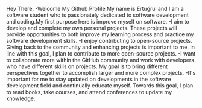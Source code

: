 Hey There,
-Welcome My Github Profile.My name is Ertuğrul and I am a software student who is passionately dedicated to software development and coding.My first purpose here is improve myself on software.
-I aim to develop and complete my own personal projects. These projects will provide opportunities to both improve my learning process and practice my software development skills.
-I enjoy contributing to open-source projects. Giving back to the community and enhancing projects is important to me. In line with this goal, I plan to contribute to more open-source projects.
-I want to collaborate more within the GitHub community and work with developers who have different skills on projects. My goal is to bring different perspectives together to accomplish larger and more complex projects.
-It's important for me to stay updated on developments in the software development field and continually educate myself. Towards this goal, I plan to read books, take courses, and attend conferences to update my knowledge.

